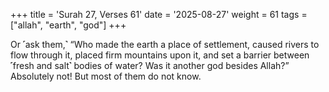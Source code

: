 +++
title = 'Surah 27, Verses 61'
date = '2025-08-27'
weight = 61
tags = ["allah", "earth", "god"]
+++

Or ˹ask them,˺ “Who made the earth a place of settlement, caused rivers to flow through it, placed firm mountains upon it, and set a barrier between ˹fresh and salt˺ bodies of water? Was it another god besides Allah?” Absolutely not! But most of them do not know.